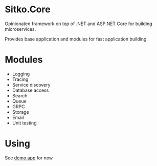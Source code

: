 # Sitko.Core

Opinionated framework on top of .NET and ASP.NET Core for building microservices. 

Provides base application and modules for fast application building.

# Modules

- Logging
- Tracing
- Service discovery
- Database access
- Search
- Queue 
- GRPC
- Storage
- Email 
- Unit testing

# Using

See [demo app](apps/Sitko.Core.Apps.Blazor) for now

